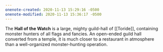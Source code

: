 ```yaml
---
onenote-created: 2020-11-13 15:29:16 -0500
onenote-modified: 2020-11-13 15:36:17 -0500
---
```


The **Hall of the Watch** is a large, mighty guild-hall of [[Toride]], containing monster hunters of all flags and fancies. An open-ended guild hall converted from a temple, it is much closer to a restaurant in atmosphere than a well-organized monster-hunting operation.
